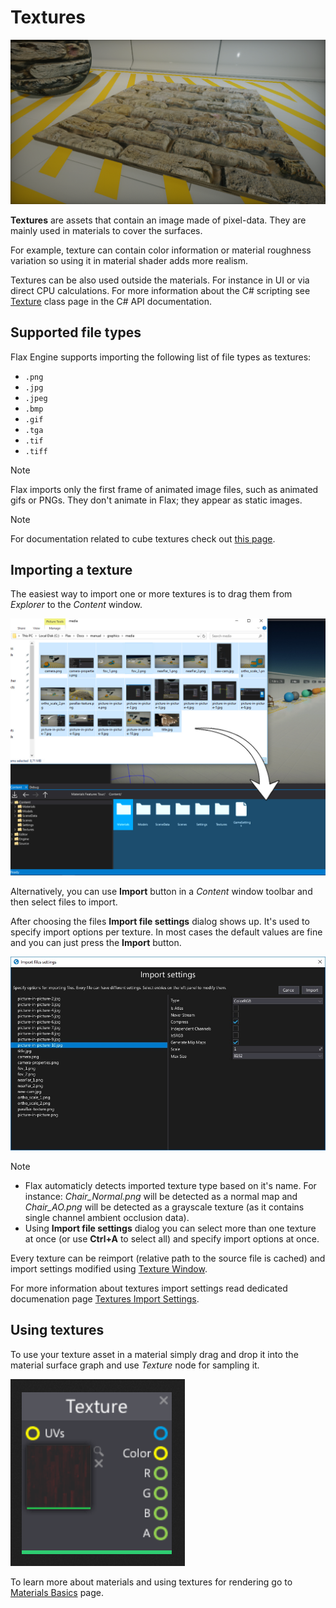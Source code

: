 # Textures

![Textures](media/parallax-texture.png)

**Textures** are assets that contain an image made of pixel-data. They are mainly used in materials to cover the surfaces.

For example, texture can contain color information or material roughness variation so using it in material shader adds more realism.

Textures can be also used outside the materials. For instance in UI or via direct CPU calculations. For more information about the C# scripting see [Texture](http://docs.flaxengine.com/api/FlaxEngine.Texture.html) class page in the C# API documentation.

## Supported file types

Flax Engine supports importing the following list of file types as textures:
- `.png`
- `.jpg`
- `.jpeg`
- `.bmp`
- `.gif`
- `.tga`
- `.tif`
- `.tiff`

> [!Note]
> Flax imports only the first frame of animated image files, such as animated gifs or PNGs. They don't animate in Flax; they appear as static images.

> [!Note]
> For documentation related to cube textures check out [this page](cube-textures.md).

## Importing a texture

The easiest way to import one or more textures is to drag them from *Explorer* to the *Content* window.

![Importing Textures](media/import-texture.jpg)

Alternatively, you can use **Import** button in a *Content* window toolbar and then select files to import.

After choosing the files **Import file settings** dialog shows up. It's used to specify import options per texture. In most cases the default values are fine and you can just press the **Import** button.

![Importing Textures](media/import-settings-textures.jpg)

> [!Note]
> * Flax automaticly detects imported texture type based on it's name. For instance: *Chair_Normal.png* will be detected as a normal map and *Chair_AO.png* will be detected as a grayscale texture (as it contains single channel ambient occlusion data).
> * Using **Import file settings** dialog you can select more than one texture at once (or use **Ctrl+A** to select all) and specify import options at once.

Every texture can be reimport (relative path to the source file is cached) and import settings modified using [Texture Window](texture-window.md).

For more information about textures import settings read dedicated documenation page [Textures Import Settings](import-settings.md).

## Using textures

To use your texture asset in a material simply drag and drop it into the material surface graph and use *Texture* node for sampling it.

![Using Textures](../materials/media/texture-node.png)

To learn more about materials and using textures for rendering go to [Materials Basics](../materials/basics/index.md) page.

